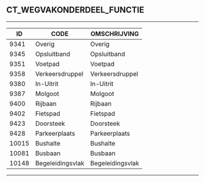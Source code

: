 ## CT_WEGVAKONDERDEEL_FUNCTIE

***

|ID                              	|CODE          	|OMSCHRIJVING|
|------                          	|----          	|-----    |
|9341|Overig|Overig|
|9345|Opsluitband|Opsluitband|
|9351|Voetpad|Voetpad|
|9358|Verkeersdruppel|Verkeersdruppel|
|9380|In-Uitrit|In-Uitrit|
|9387|Molgoot|Molgoot|
|9400|Rijbaan|Rijbaan|
|9402|Fietspad|Fietspad|
|9423|Doorsteek|Doorsteek|
|9428|Parkeerplaats|Parkeerplaats|
|10015|Bushalte|Bushalte|
|10081|Busbaan|Busbaan|
|10148|Begeleidingsvlak|Begeleidingsvlak|


***
